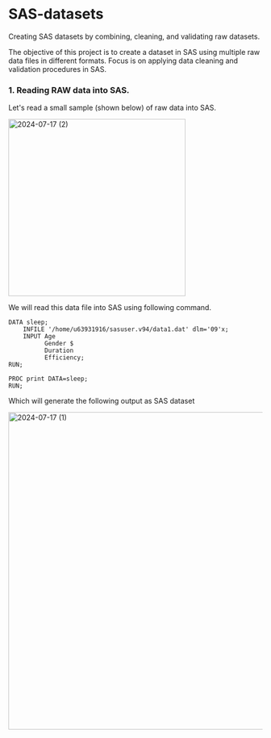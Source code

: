 # SAS-datasets
Creating SAS datasets by combining, cleaning, and validating raw datasets.  

The objective of this project is to create a dataset in SAS using multiple raw data files in different formats. Focus is on applying data cleaning and validation procedures in SAS. 

### 1. Reading RAW data into SAS.  

Let's read a small sample (shown below) of raw data into SAS.  

<img width="351" alt="2024-07-17 (2)" src="https://github.com/user-attachments/assets/d8ace4a1-7ca1-4410-9727-881d8eb6ab57">


We will read this data file into SAS using following command.  
```SAS
DATA sleep;
    INFILE '/home/u63931916/sasuser.v94/data1.dat' dlm='09'x;
    INPUT Age 
          Gender $
          Duration 
          Efficiency;
RUN;

PROC print DATA=sleep;
RUN;
```
Which will generate the following output as SAS dataset  

<img width="629" alt="2024-07-17 (1)" src="https://github.com/user-attachments/assets/97001dbd-6108-470f-a878-86ad8c533702">  





